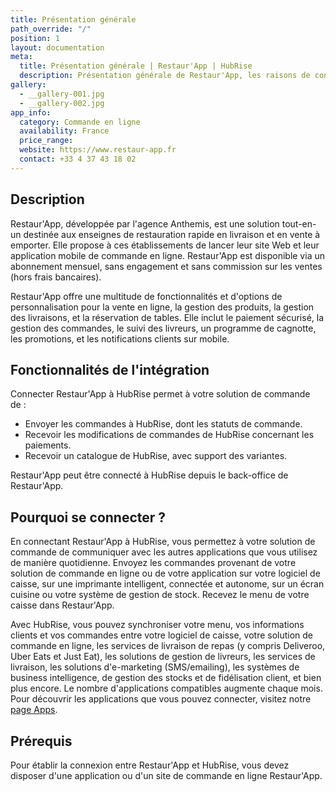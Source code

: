 ```yaml
---
title: Présentation générale
path_override: "/"
position: 1
layout: documentation
meta:
  title: Présentation générale | Restaur'App | HubRise
  description: Présentation générale de Restaur'App, les raisons de connecter Restaur'App à HubRise et les fonctionnalités de l'intégration avec HubRise.
gallery:
  - __gallery-001.jpg
  - __gallery-002.jpg
app_info:
  category: Commande en ligne
  availability: France
  price_range:
  website: https://www.restaur-app.fr
  contact: +33 4 37 43 18 02
---
```


## Description

Restaur'App, développée par l'agence Anthemis, est une solution tout-en-un destinée aux enseignes de restauration rapide en livraison et en vente à emporter. Elle propose à ces établissements de lancer leur site Web et leur application mobile de commande en ligne. Restaur'App est disponible via un abonnement mensuel, sans engagement et sans commission sur les ventes (hors frais bancaires).

Restaur'App offre une multitude de fonctionnalités et d'options de personnalisation pour la vente en ligne, la gestion des produits, la gestion des livraisons, et la réservation de tables. Elle inclut le paiement sécurisé, la gestion des commandes, le suivi des livreurs, un programme de cagnotte, les promotions, et les notifications clients sur mobile.

## Fonctionnalités de l'intégration

Connecter Restaur'App à HubRise permet à votre solution de commande de :

- Envoyer les commandes à HubRise, dont les statuts de commande.
- Recevoir les modifications de commandes de HubRise concernant les paiements.
- Recevoir un catalogue de HubRise, avec support des variantes.

Restaur'App peut être connecté à HubRise depuis le back-office de Restaur'App.

## Pourquoi se connecter ?

En connectant Restaur'App à HubRise, vous permettez à votre solution de commande de communiquer avec les autres applications que vous utilisez de manière quotidienne. Envoyez les commandes provenant de votre solution de commande en ligne ou de votre application sur votre logiciel de caisse, sur une imprimante intelligent, connectée et autonome, sur un écran cuisine ou votre système de gestion de stock. Recevez le menu de votre caisse dans Restaur'App.

Avec HubRise, vous pouvez synchroniser votre menu, vos informations clients et vos commandes entre votre logiciel de caisse, votre solution de commande en ligne, les services de livraison de repas (y compris Deliveroo, Uber Eats et Just Eat), les solutions de gestion de livreurs, les services de livraison, les solutions d'e-marketing (SMS/emailing), les systèmes de business intelligence, de gestion des stocks et de fidélisation client, et bien plus encore. Le nombre d'applications compatibles augmente chaque mois. Pour découvrir les applications que vous pouvez connecter, visitez notre [page Apps](/apps).

## Prérequis

Pour établir la connexion entre Restaur'App et HubRise, vous devez disposer d'une application ou d'un site de commande en ligne Restaur'App.

